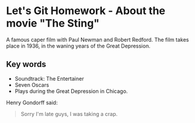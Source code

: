 # Let's Git Homework - About the movie "The Sting"

A famous caper film with Paul Newman and Robert Redford.
The film takes place in 1936, in the waning years of the Great Depression.

## Key words

* Soundtrack: The Entertainer
* Seven Oscars
* Plays during the Great Depression in Chicago. 


 Henry Gondorff said:
 
> Sorry I'm late guys, I was taking a crap.